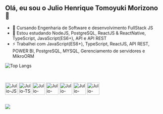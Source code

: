 ## Olá, eu sou o Julio Henrique Tomoyuki Morizono 👋

- 📖 Cursando Engenharia de Software e desenvolvimento FullStack JS
- 🌱 Estou estudando NodeJS, PostgreSQL, ReactJS & ReactNative, TypeScript,  JavaScript(ES6+), API e API REST
- ⚡ Trabalhei com JavaScript(ES6+), TypeScript, ReactJS, API REST, POWER BI, PostgreSQL, MYSQL, Gerenciamento de servidores e MikroORM

![Top Langs](https://github-readme-stats.vercel.app/api/top-langs/?username=juliohtm08&layout=compact&theme=radical)

##
<div style='display: inline_block'><br/>
    <img align='center' alt='Julio-JS' height='40' width='40' src="https://cdn.jsdelivr.net/gh/devicons/devicon@latest/icons/javascript/javascript-original.svg" />
    <img align='center' alt='Julio-TS' height='40' width='40' src="https://cdn.jsdelivr.net/gh/devicons/devicon@latest/icons/typescript/typescript-original.svg" />
    <img align='center' alt='Julio-HTML5' height='40' width='40' src="https://cdn.jsdelivr.net/gh/devicons/devicon@latest/icons/html5/html5-original.svg" />
    <img align='center' alt='Julio-CSS3' height='40' width='40' src="https://cdn.jsdelivr.net/gh/devicons/devicon@latest/icons/css3/css3-original.svg" />
    <img align='center' alt='Julio-MYSQL' height='40' width='40' src="https://cdn.jsdelivr.net/gh/devicons/devicon@latest/icons/mysql/mysql-original-wordmark.svg" />
    <img align='center' alt='Julio-POSTGRESQL' height='40' width='40' src="https://cdn.jsdelivr.net/gh/devicons/devicon@latest/icons/postgresql/postgresql-original.svg" />
    <img align='center' alt='Julio-REACT' height='40' width='40' src="https://cdn.jsdelivr.net/gh/devicons/devicon@latest/icons/react/react-original.svg" />
</div>

##

<div>
    <a href='https://www.linkedin.com/in/julio-henrique-tomoyuki-morizono-096256246/' target='_blank'>
        <img src='https://img.shields.io/badge/LinkedIn-0077B5?style=for-the-badge&logo=linkedin&logoColor=white' target='_blank'/>
    </a>
</div>

          
